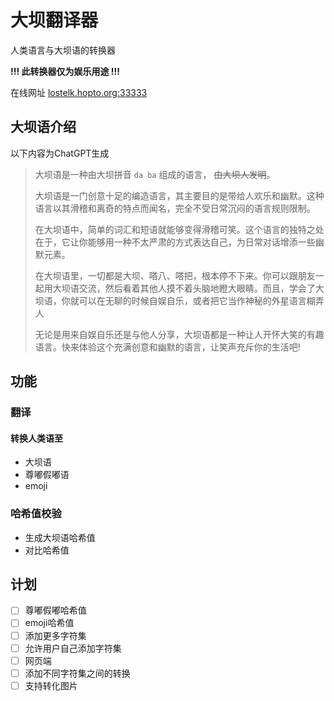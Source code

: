 # 大坝翻译器

人类语言与大坝语的转换器

**!!! 此转换器仅为娱乐用途 !!!**

在线网址 <lostelk.hopto.org:33333>

## 大坝语介绍

以下内容为ChatGPT生成

>大坝语是一种由大坝拼音 `da ba` 组成的语言， ~~由大坝人发明~~。
>
>大坝语是一门创意十足的编造语言，其主要目的是带给人欢乐和幽默。这种语言以其滑稽和离奇的特点而闻名，完全不受日常沉闷的语言规则限制。
>
>在大坝语中，简单的词汇和短语就能够变得滑稽可笑。这个语言的独特之处在于，它让你能够用一种不太严肃的方式表达自己，为日常对话增添一些幽默元素。
>
>在大坝语里，一切都是大坝、嗒八、嗒把，根本停不下来。你可以跟朋友一起用大坝语交流，然后看着其他人摸不着头脑地瞪大眼睛。而且，学会了大坝语，你就可以在无聊的时候自娱自乐，或者把它当作神秘的外星语言糊弄人
>
>无论是用来自娱自乐还是与他人分享，大坝语都是一种让人开怀大笑的有趣语言。快来体验这个充满创意和幽默的语言，让笑声充斥你的生活吧!

## 功能

### 翻译

#### 转换人类语至

- 大坝语
- 尊嘟假嘟语
- emoji

### 哈希值校验

- 生成大坝语哈希值
- 对比哈希值

## 计划

- [ ] 尊嘟假嘟哈希值
- [ ] emoji哈希值
- [ ] 添加更多字符集
- [ ] 允许用户自己添加字符集
- [ ] 网页端
- [ ] 添加不同字符集之间的转换
- [ ] 支持转化图片
